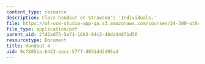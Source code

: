 ```yaml
---
content_type: resource
description: Class handout on Strawson's 'Individuals.'
file: https://ol-ocw-studio-app-qa.s3.amazonaws.com/courses/24-500-other-minds-spring-2003/9cf8851ab422aacc57ffd851dd2d95ad_h4_24500s03.pdf
file_type: application/pdf
parent_uid: 2fd2ad75-5a71-1603-94c2-46dd44871d56
resourcetype: Document
title: Handout 4
uid: 9cf8851a-b422-aacc-57ff-d851dd2d95ad
---
```

